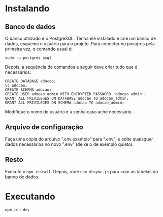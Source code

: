 # Instalando 

## Banco de dados

O banco utilizado é o PostgreSQL. Tenha ele instalado e crie um banco de dados, 
esquema e usuário para o projeto. Para conectar no postgres pela primeira vez,
o comando usual é:

`sudo -u postgres psql`

Depois, a sequência de comandos a seguir deve criar tudo que é necessários:

```
CREATE DATABASE adocao;
\c adocao;
CREATE SCHEMA adocao;
CREATE USER adocao_admin WITH ENCRYPTED PASSWORD 'adocao_admin';
GRANT ALL PRIVILEGES ON DATABASE adocao TO adocao_admin;
GRANT ALL PRIVILEGES ON SCHEMA adocao TO adocao_admin;
```

Modifique o nome de usuário e a senha caso ache necessário.

## Arquivo de configuração

Faça uma cópia do arquivo ".env.example" para ".env", e edite quaisquer dados necessários
no novo ".env" (deixe o de exemplo quieto).

## Resto

Execute o `npm install`. Depois, rode `npm dbsync.js` para criar as tabelas do banco de dados.

# Executando

`npm run dev`

